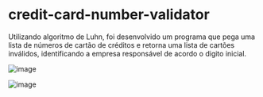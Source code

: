 # credit-card-number-validator

Utilizando algoritmo de Luhn, foi desenvolvido um programa que pega uma lista de números de cartão de créditos e retorna uma lista de cartões inválidos, identificando a empresa responsável de acordo o digito inicial.

![image](https://user-images.githubusercontent.com/45806005/189018004-97714e8b-d1f2-4c33-841e-26dbc8b49149.png)

![image](https://user-images.githubusercontent.com/45806005/189018044-cd121c64-3c40-4656-ba62-487b34f4df94.png)
